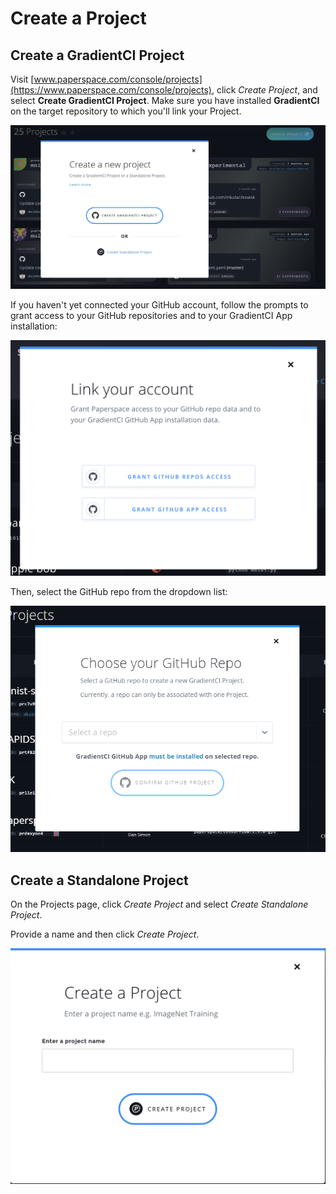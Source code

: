 # Create a Project

## Create a GradientCI Project

Visit [www.paperspace.com/console/projects](https://www.paperspace.com/console/projects), click _Create Project_, and select **Create GradientCI Project**. Make sure you have installed **GradientCI** on the target repository to which you'll link your Project.

![](../.gitbook/assets/screen-shot-2019-05-30-at-9.11.47-pm.png)

If you haven't yet connected your GitHub account, follow the prompts to grant access to your GitHub repositories and to your GradientCI App installation:

![](../.gitbook/assets/screen-shot-2019-05-28-at-3.59.49-pm.png)

Then, select the GitHub repo from the dropdown list:

![](../.gitbook/assets/image%20%2810%29.png)

## Create a Standalone Project

On the Projects page, click _Create Project_ and select _Create Standalone Project_.

Provide a name and then click _Create Project_.

![](../.gitbook/assets/screen-shot-2019-05-28-at-2.38.20-pm.png)

